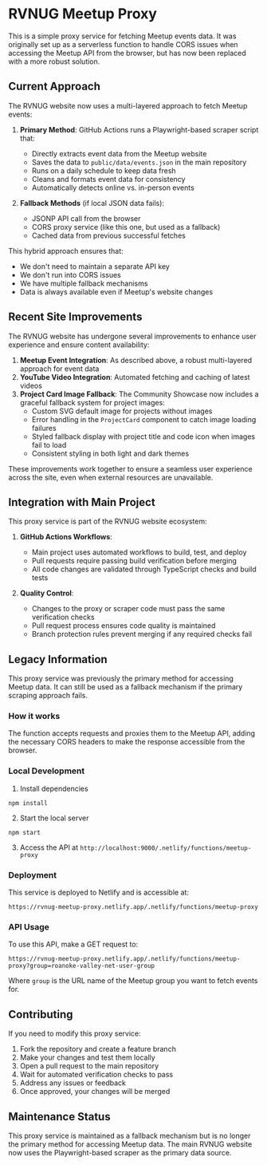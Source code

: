 # RVNUG Meetup Proxy

This is a simple proxy service for fetching Meetup events data. It was originally set up as a serverless function to handle CORS issues when accessing the Meetup API from the browser, but has now been replaced with a more robust solution.

## Current Approach

The RVNUG website now uses a multi-layered approach to fetch Meetup events:

1. **Primary Method**: GitHub Actions runs a Playwright-based scraper script that:
   - Directly extracts event data from the Meetup website
   - Saves the data to `public/data/events.json` in the main repository
   - Runs on a daily schedule to keep data fresh
   - Cleans and formats event data for consistency
   - Automatically detects online vs. in-person events

2. **Fallback Methods** (if local JSON data fails):
   - JSONP API call from the browser
   - CORS proxy service (like this one, but used as a fallback)
   - Cached data from previous successful fetches

This hybrid approach ensures that:
- We don't need to maintain a separate API key
- We don't run into CORS issues
- We have multiple fallback mechanisms
- Data is always available even if Meetup's website changes

## Recent Site Improvements

The RVNUG website has undergone several improvements to enhance user experience and ensure content availability:

1. **Meetup Event Integration**: As described above, a robust multi-layered approach for event data
2. **YouTube Video Integration**: Automated fetching and caching of latest videos
3. **Project Card Image Fallback**: The Community Showcase now includes a graceful fallback system for project images:
   - Custom SVG default image for projects without images
   - Error handling in the `ProjectCard` component to catch image loading failures
   - Styled fallback display with project title and code icon when images fail to load
   - Consistent styling in both light and dark themes

These improvements work together to ensure a seamless user experience across the site, even when external resources are unavailable.

## Integration with Main Project

This proxy service is part of the RVNUG website ecosystem:

1. **GitHub Actions Workflows**:
   - Main project uses automated workflows to build, test, and deploy
   - Pull requests require passing build verification before merging
   - All code changes are validated through TypeScript checks and build tests
   
2. **Quality Control**:
   - Changes to the proxy or scraper code must pass the same verification checks
   - Pull request process ensures code quality is maintained
   - Branch protection rules prevent merging if any required checks fail

## Legacy Information

This proxy service was previously the primary method for accessing Meetup data. It can still be used as a fallback mechanism if the primary scraping approach fails.

### How it works

The function accepts requests and proxies them to the Meetup API, adding the necessary CORS headers to make the response accessible from the browser.

### Local Development

1. Install dependencies
```
npm install
```

2. Start the local server
```
npm start
```

3. Access the API at `http://localhost:9000/.netlify/functions/meetup-proxy`

### Deployment

This service is deployed to Netlify and is accessible at: 
```
https://rvnug-meetup-proxy.netlify.app/.netlify/functions/meetup-proxy
```

### API Usage

To use this API, make a GET request to:
```
https://rvnug-meetup-proxy.netlify.app/.netlify/functions/meetup-proxy?group=roanoke-valley-net-user-group
```

Where `group` is the URL name of the Meetup group you want to fetch events for.

## Contributing

If you need to modify this proxy service:

1. Fork the repository and create a feature branch
2. Make your changes and test them locally
3. Open a pull request to the main repository
4. Wait for automated verification checks to pass
5. Address any issues or feedback
6. Once approved, your changes will be merged

## Maintenance Status

This proxy service is maintained as a fallback mechanism but is no longer the primary method for accessing Meetup data. The main RVNUG website now uses the Playwright-based scraper as the primary data source. 